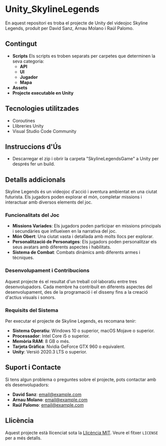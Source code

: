 
# Unity_SkylineLegends
En aquest repositori es troba el projecte de Unity del videojoc Skyline Legends, produit per David Sanz, Arnau Molano i Raúl Palomo.

## Contingut
- **Scripts**
  Els scripts es troben separats per carpetes que determinen la seva categoria:
  - **API**
  - **UI**
  - **Jugador**
  - **Mapa**
- **Assets**
- **Projecte executable en Unity**

## Tecnologies utilitzades
- Coroutines
- Llibreries Unity
- Visual Studio Code Community

## Instruccions d'Ús
- Descarregar el zip i obrir la carpeta "SkylineLegendsGame" a Unity per després fer un build.

## Detalls addicionals
Skyline Legends és un videojoc d'acció i aventura ambientat en una ciutat futurista. Els jugadors poden explorar el món, completar missions i interactuar amb diversos elements del joc.

### Funcionalitats del Joc
- **Missions Variades**: Els jugadors poden participar en missions principals i secundàries que influeixen en la narrativa del joc.
- **Món Obert**: Una ciutat vasta i detallada amb molts llocs per explorar.
- **Personalització de Personatges**: Els jugadors poden personalitzar els seus avatars amb diferents aspectes i habilitats.
- **Sistema de Combat**: Combats dinàmics amb diferents armes i tècniques.

### Desenvolupament i Contribucions
Aquest projecte és el resultat d'un treball col·laboratiu entre tres desenvolupadors. Cada membre ha contribuït en diferents aspectes del desenvolupament, des de la programació i el disseny fins a la creació d'actius visuals i sonors.

### Requisits del Sistema
Per executar el projecte de Skyline Legends, es recomana tenir:
- **Sistema Operatiu**: Windows 10 o superior, macOS Mojave o superior.
- **Processador**: Intel Core i5 o superior.
- **Memòria RAM**: 8 GB o més.
- **Tarjeta Gràfica**: Nvidia GeForce GTX 960 o equivalent.
- **Unity**: Versió 2020.3 LTS o superior.

## Suport i Contacte
Si tens algun problema o preguntes sobre el projecte, pots contactar amb els desenvolupadors:
- **David Sanz**: [email@example.com](mailto:email@example.com)
- **Arnau Molano**: [email@example.com](mailto:email@example.com)
- **Raúl Palomo**: [email@example.com](mailto:email@example.com)

## Llicència
Aquest projecte està llicenciat sota la [Llicència MIT](https://opensource.org/licenses/MIT). Veure el fitxer `LICENSE` per a més detalls.
